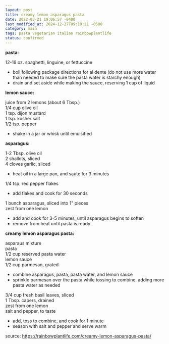 ```yaml
---
layout: post
title: creamy lemon asparagus pasta
date: 2022-03-21 19:06:57 -0400
last_modified_at: 2024-12-27T09:19:21 -0500
category: main
tags: pasta vegetarian italian rainbowplantlife
status: confirmed
---
```


**pasta:**

12-16 oz. spaghetti, linguine, or fettuccine  
* boil following package directions for al dente (do not use more water than needed
  to make sure the pasta water is starchy enough)
* drain and set aside while making the sauce, reserving 1 cup of liquid

**lemon sauce:**

juice from 2 lemons (about 6 Tbsp.)  
1/4 cup olive oil  
1 tsp. dijon mustard  
1 tsp. kosher salt  
1/2 tsp. pepper  
* shake in a jar or whisk until emulsified

**asparagus:**

1-2 Tbsp. olive oil  
2 shallots, sliced  
4 cloves garlic, sliced  
* heat oil in a large pan, and saute for 3 minutes

1/4 tsp. red pepper flakes  
* add flakes and cook for 30 seconds

1 bunch asparagus, sliced into 1" pieces  
zest from one lemon  
* add and cook for 3-5 minutes, until asparagus begins to soften
* remove from heat until pasta is ready

**creamy lemon asparagus pasta:**

asparaus mixture  
pasta  
1/2 cup reserved pasta water  
lemon sauce  
1/2 cup parmesan, grated  
* combine asparagus, pasta, pasta water, and lemon sauce
* sprinkle parmesan over the pasta while tossing to combine, adding more
  pasta water as needed

3/4 cup fresh basil leaves, sliced  
1 Tbsp. capers, drained  
zest from one lemon  
salt and pepper, to taste
* add, toss to combine, and cook for 1 minute
* season with salt and pepper and serve warm

source: <https://rainbowplantlife.com/creamy-lemon-asparagus-pasta/>
